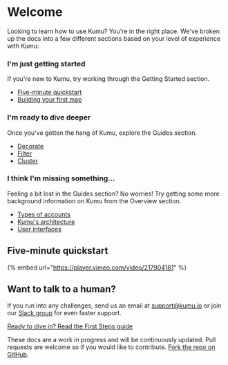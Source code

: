 # Welcome

Looking to learn how to use Kumu? You're in the right place. We've broken up the docs into a few different sections based on your level of experience with Kumu:

### I'm just getting started

If you're new to Kumu, try working through the Getting Started section.

* [Five-minute quickstart](./#five-minute-quickstart)
* [Building your first map](getting-started/first-steps.html)

### I'm ready to dive deeper

Once you've gotten the hang of Kumu, explore the Guides section.

* [Decorate](guides/decorate.html)
* [Filter](guides/filter.html)
* [Cluster](guides/clustering.html)

### I think I'm missing something...

Feeling a bit lost in the Guides section? No worries! Try getting some more background information on Kumu from the Overview section.

* [Types of accounts](overview/accounts-and-plans.html)
* [Kumu's architecture](overview/kumus-architecture.html)
* [User interfaces](overview/user-interfaces.html)

## Five-minute quickstart

{% embed url="https://player.vimeo.com/video/217904181" %}

## Want to talk to a human?

If you run into any challenges, send us an email at [support@kumu.io](mailto:support@kumu.io) or join our [Slack group](http://chat.kumu.io) for even faster support.

[Ready to dive in? Read the First Steps guide](%22/getting-started/first-steps.html)

These docs are a work in progress and will be continuously updated. Pull requests are welcome so if you would like to contribute. [Fork the repo on GitHub](https://github.com/kumu/docs).
